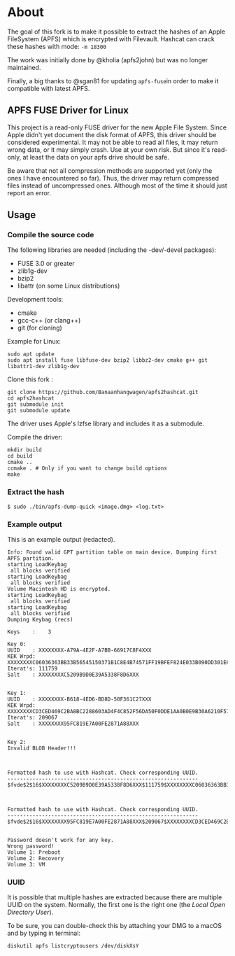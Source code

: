 # About

The goal of this fork is to make it possible to extract the hashes of an Apple FileSystem (APFS) which is encrypted with Filevault.
Hashcat can crack these hashes with mode: `-m 18300`

The work was initially done by @kholia (apfs2john) but was no longer maintained.

Finally, a big thanks to @sgan81 for updating `apfs-fuse`in order to make it compatible with latest APFS.



## APFS FUSE Driver for Linux

This project is a read-only FUSE driver for the new Apple File System. Since Apple didn't yet document
the disk format of APFS, this driver should be considered experimental. It may not be able to read all
files, it may return wrong data, or it may simply crash. Use at your own risk. But since it's read-only,
at least the data on your apfs drive should be safe.

Be aware that not all compression methods are supported yet (only the ones I have encountered so far).
Thus, the driver may return compressed files instead of uncompressed ones. Although most of the time it
should just report an error.



## Usage

### Compile the source code
The following libraries are needed (including the -dev/-devel packages):

* FUSE 3.0 or greater
* zlib1g-dev
* bzip2
* libattr (on some Linux distributions)

Development tools:
* cmake
* gcc-c++ (or clang++)
* git (for cloning)

Example for Linux:
```
sudo apt update
sudo apt install fuse libfuse-dev bzip2 libbz2-dev cmake g++ git libattr1-dev zlib1g-dev
```
Clone this fork :
```
git clone https://github.com/Banaanhangwagen/apfs2hashcat.git
cd apfs2hashcat
git submodule init
git submodule update
```
The driver uses Apple's lzfse library and includes it as a submodule.

Compile the driver:
```
mkdir build
cd build
cmake ..
ccmake . # Only if you want to change build options
make
```


### Extract the hash
```
$ sudo ./bin/apfs-dump-quick <image.dmg> <log.txt>
```


### Example output
This is an example output (redacted).
```
Info: Found valid GPT partition table on main device. Dumping first APFS partition.
starting LoadKeybag
 all blocks verified
starting LoadKeybag
 all blocks verified
Volume Macintosh HD is encrypted.
starting LoadKeybag
 all blocks verified
starting LoadKeybag
 all blocks verified
Dumping Keybag (recs)

Keys    :    3

Key 0:
UUID    : XXXXXXXX-A79A-4E2F-A7BB-66917C8F4XXX
KEK Wrpd: XXXXXXXXC06036363BB33B56545150371B1C8E4B74571FF19BFEF824E033B090DD301E69408E8XXX
Iterat's: 111759
Salt    : XXXXXXXXC5209B9D0E39A5338F8D6XXX


Key 1:
UUID    : XXXXXXXX-B618-4ED6-BD8D-50F361C27XXX
KEK Wrpd: XXXXXXXXCD3CED469C2BA8BC2288603AD4F4C852F56DA50F0DDE1AA0B0E9B30A6210F57A8C18CXXX
Iterat's: 209067
Salt    : XXXXXXXX95FC819E7A00FE2871A88XXX


Key 2:
Invalid BLOB Header!!!



Formatted hash to use with Hashcat. Check corresponding UUID.
-------------------------------------------------------------
$fvde$2$16$XXXXXXXXC5209B9D0E39A5338F8D6XXX$111759$XXXXXXXXC06036363BB33B56545150371B1C8E4B74571FF19BFEF824E033B090DD301E69408E8XXX



Formatted hash to use with Hashcat. Check corresponding UUID.
-------------------------------------------------------------
$fvde$2$16$XXXXXXXX95FC819E7A00FE2871A88XXX$209067$XXXXXXXXCD3CED469C2BA8BC2288603AD4F4C852F56DA50F0DDE1AA0B0E9B30A6210F57A8C18CXXX


Password doesn't work for any key.
Wrong password!
Volume 1: Preboot
Volume 2: Recovery
Volume 3: VM
```


### UUID
It is possible that multiple hashes are extracted because there are multiple UUID on the system.
Normally, the first one is the right one (the *Local Open Directory User*).

To be sure, you can double-check this by attaching your DMG to a macOS and by typing in terminal:
```
diskutil apfs listcryptousers /dev/diskXsY
```
